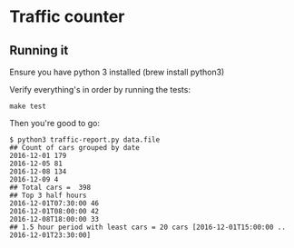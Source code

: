 # Traffic counter

## Running it
Ensure you have python 3 installed (brew install python3)

Verify everything's in order by running the tests:

`make test`

Then you're good to go:

```
$ python3 traffic-report.py data.file
## Count of cars grouped by date
2016-12-01 179
2016-12-05 81
2016-12-08 134
2016-12-09 4
## Total cars =  398
## Top 3 half hours
2016-12-01T07:30:00 46
2016-12-01T08:00:00 42
2016-12-08T18:00:00 33
## 1.5 hour period with ​least​ cars = 20 cars [2016-12-01T15:00:00 .. 2016-12-01T23:30:00]
```